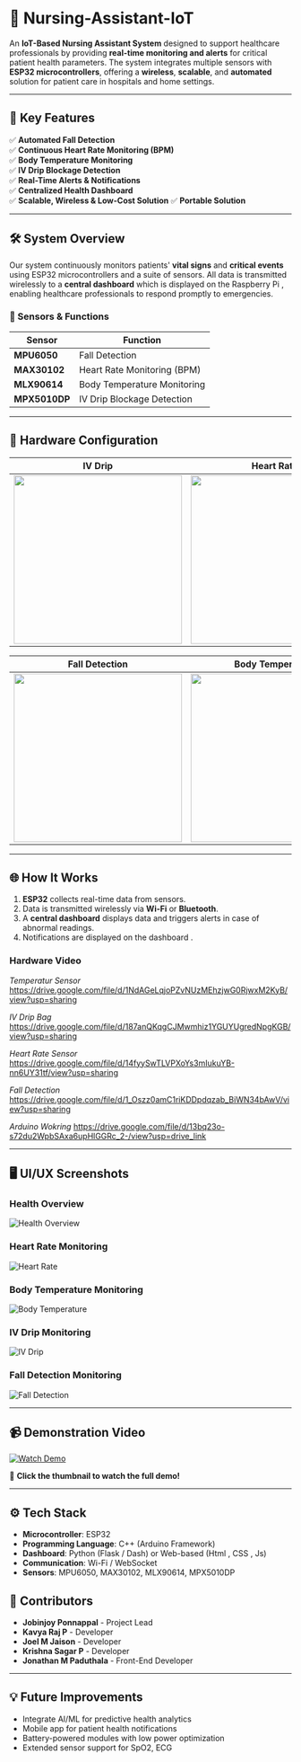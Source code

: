 # 🏥 Nursing-Assistant-IoT

An **IoT-Based Nursing Assistant System** designed to support healthcare professionals by providing **real-time monitoring and alerts** for critical patient health parameters. The system integrates multiple sensors with **ESP32 microcontrollers**, offering a **wireless**, **scalable**, and **automated** solution for patient care in hospitals and home settings.

---

## 🚀 Key Features

✅ **Automated Fall Detection**  
✅ **Continuous Heart Rate Monitoring (BPM)**  
✅ **Body Temperature Monitoring**  
✅ **IV Drip Blockage Detection**  
✅ **Real-Time Alerts & Notifications**  
✅ **Centralized Health Dashboard**  
✅ **Scalable, Wireless & Low-Cost Solution**
✅ **Portable Solution**

---

## 🛠️ System Overview

Our system continuously monitors patients' **vital signs** and **critical events** using ESP32 microcontrollers and a suite of sensors. All data is transmitted wirelessly to a **central dashboard** which is displayed on the Raspberry Pi , enabling healthcare professionals to respond promptly to emergencies.

### 📡 Sensors & Functions
| **Sensor**                 | **Function**                      |
|----------------------------|-----------------------------------|
| **MPU6050**                | Fall Detection                   |
| **MAX30102**               | Heart Rate Monitoring (BPM)      |
| **MLX90614**               | Body Temperature Monitoring      |
| **MPX5010DP**              | IV Drip Blockage Detection       |

---

## 🤖 Hardware Configuration

| **IV Drip** | **Heart Rate** |
|:----------------:|:----------------:|
| <img src="Hardware%20Configuration/IV%20Drip%20Hardware.jpg" width="300"> | <img src="Hardware%20Configuration/Heart%20Rate%20Hardware.jpg" width="300"> |

| **Fall Detection** | **Body Temperature** |
|:----------------:|:----------------:|
| <img src="Hardware%20Configuration/Fall%20Detection%20Hardware.jpg" width="300"> | <img src="Hardware%20Configuration/Body%20Temperature%20Hardware.jpg" width="300"> |

---

## 🌐 How It Works
1. **ESP32** collects real-time data from sensors.
2. Data is transmitted wirelessly via **Wi-Fi** or **Bluetooth**.
3. A **central dashboard** displays data and triggers alerts in case of abnormal readings.
4. Notifications are displayed on the dashboard .

### Hardware Video

*Temperatur Sensor*
https://drive.google.com/file/d/1NdAGeLqjoPZvNUzMEhzjwG0RjwxM2KyB/view?usp=sharing

*IV Drip Bag*
https://drive.google.com/file/d/187anQKqgCJMwmhiz1YGUYUgredNpgKGB/view?usp=sharing

*Heart Rate Sensor*
https://drive.google.com/file/d/14fyySwTLVPXoYs3mIukuYB-nn6UY31tf/view?usp=sharing

*Fall Detection*
https://drive.google.com/file/d/1_Oszz0amC1riKDDpdqzab_BiWN34bAwV/view?usp=sharing

*Arduino Wokring*
https://drive.google.com/file/d/13bq23o-s72du2WpbSAxa6upHlGGRc_2-/view?usp=drive_link

---

## 🖥️ UI/UX Screenshots

### Health Overview
![Health Overview](Ui/Health%20Overview.jpg)

### Heart Rate Monitoring
![Heart Rate](Ui/Heart%20Rate.jpg)

### Body Temperature Monitoring
![Body Temperature](Ui/Body%20Temperature.jpg)

### IV Drip Monitoring
![IV Drip](Ui/IV%20Drip.jpg)

### Fall Detection Monitoring
![Fall Detection](Ui/Fall%20Detection.jpg)

---

## 📹 Demonstration Video

[![Watch Demo](Ui/Thumbnail.jpg)](https://drive.google.com/file/d/1V3QEtMIVR62b27t3yrjI1SS2ZBnNuxdJ/view?usp=sharing)

🎥 **Click the thumbnail to watch the full demo!**


---

## ⚙️ Tech Stack

- **Microcontroller**: ESP32  
- **Programming Language**: C++ (Arduino Framework)  
- **Dashboard**: Python (Flask / Dash) or Web-based (Html , CSS , Js)   
- **Communication**: Wi-Fi / WebSocket 
- **Sensors**: MPU6050, MAX30102, MLX90614, MPX5010DP  

## 👥 Contributors
- **Jobinjoy Ponnappal** - Project Lead  
- **Kavya Raj P** - Developer  
- **Joel M Jaison** - Developer  
- **Krishna Sagar P** - Developer  
- **Jonathan M Paduthala** - Front-End Developer  

---

## 💡 Future Improvements
- Integrate AI/ML for predictive health analytics  
- Mobile app for patient health notifications  
- Battery-powered modules with low power optimization  
- Extended sensor support for SpO2, ECG  
